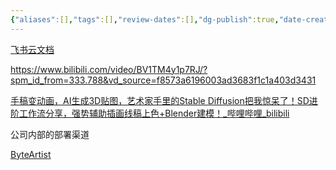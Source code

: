 ```yaml
---
{"aliases":[],"tags":[],"review-dates":[],"dg-publish":true,"date-created":"2024-05-24-Fri, 6:40:41 pm","date-modified":"2024-06-11-Tue, 7:06:24 pm","permalink":"/programming/ai-generator/stable-diffusion/comfyUI/","dgPassFrontmatter":true}
---
```



[飞书云文档](https://waytoagi.feishu.cn/wiki/TERlwXlJTikRwFkOYMqcoFkbnag)

https://www.bilibili.com/video/BV1TM4y1p7RJ/?spm_id_from=333.788&vd_source=f8573a6196003ad3683f1c1a403d3431

[手稿变动画，AI生成3D贴图，艺术家手里的Stable Diffusion把我惊呆了！SD进阶工作流分享，强势辅助插画线稿上色+Blender建模！\_哔哩哔哩\_bilibili](https://www.bilibili.com/video/BV1ma4y1z7Cs/?spm_id_from=333.788&vd_source=f8573a6196003ad3683f1c1a403d3431)

公司内部的部署渠道

[ByteArtist](https://byteartist.bytedance.net/webui?tab=comfyui&tags=)
